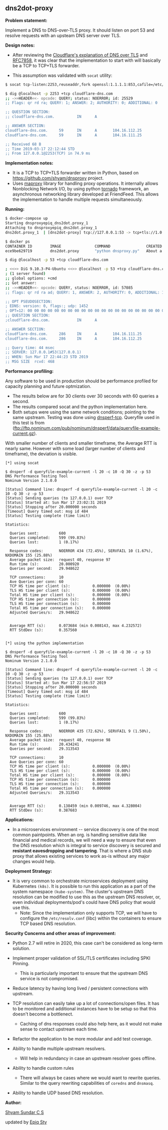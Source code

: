 ## dns2dot-proxy

**Problem statement:**

Implement a DNS to DNS-over-TLS proxy. It should listen on port 53 and resolve requests with an upsteam DNS server over TLS.

**Design notes:**

* After reviewing the [Cloudflare's explanation of DNS over TLS](https://developers.cloudflare.com/1.1.1.1/dns-over-tls/) and [RFC7858](https://tools.ietf.org/html/rfc7858), it was clear that the implementation to start with will basically be a TCP to TCP+TLS forwarder.

* This assumption was validated with `socat` utility:

````bash
$ socat tcp-listen:2253,reuseaddr,fork openssl:1.1.1.1:853,cafile=/etc/ssl/certs/ca-certificates.crt,commonname=cloudflare-dns.com

$ dig @localhost -p 2253 +tcp cloudflare-dns.com
;; ->>HEADER<<- opcode: QUERY; status: NOERROR; id: 25529
;; Flags: qr rd ra; QUERY: 1; ANSWER: 2; AUTHORITY: 0; ADDITIONAL: 0

;; QUESTION SECTION:
;; cloudflare-dns.com.          IN      A

;; ANSWER SECTION:
cloudflare-dns.com.     59      IN      A       104.16.112.25
cloudflare-dns.com.     59      IN      A       104.16.111.25

;; Received 68 B
;; Time 2019-03-17 22:12:44 STD
;; From 127.0.0.1@2253(TCP) in 74.9 ms

````

**Implementation notes:**

- It is a TCP to TCP+TLS forwarder written in Python, based on https://github.com/shyam/dnsproxy project.
- Uses [maproxy](https://pypi.org/project/maproxy/) library for handling proxy operations. It internally allows Nonblocking Network I/O, by using python [tornado](https://github.com/tornadoweb/tornado) framework, an asynchronous networking library developed at FriendFeed. This allows the implementation to handle multiple requests simultaneously.

**Running:**

````bash
$ docker-compose up
Starting dnsproxyepiq_dns2dot.proxy_1
Attaching to dnsproxyepiq_dns2dot.proxy_1
dns2dot.proxy_1  | [dns2dot-proxy] tcp://127.0.0.1:53 -> tcp+tls://1.0.0.1:853

$ docker ps
CONTAINER ID        IMAGE               COMMAND                CREATED              STATUS              PORTS                NAMES
ece9be629719        dns2dot.proxy       "python dnsproxy.py"   About a minute ago   Up 42 seconds       0.0.0.0:53->53/tcp   dnsproxyepiq_dns2dot.proxy_1

$ dig @localhost -p 53 +tcp cloudflare-dns.com

; <<>> DiG 9.10.3-P4-Ubuntu <<>> @localhost -p 53 +tcp cloudflare-dns.com
; (1 server found)
;; global options: +cmd
;; Got answer:
;; ->>HEADER<<- opcode: QUERY, status: NOERROR, id: 57085
;; flags: qr rd ra ad; QUERY: 1, ANSWER: 2, AUTHORITY: 0, ADDITIONAL: 1

;; OPT PSEUDOSECTION:
; EDNS: version: 0, flags:; udp: 1452
; OPT=12: 00 00 00 00 00 00 00 00 00 00 00 00 00 00 00 00 00 00 00 00 00 00 00 00 00 00 00 00 00 00 00 00 00 00 00 00 00 00 00 00 00 00 00 00 00 00 00 00 00 00 00 00 00 00 00 00 00 00 00 00 00 00 00 00 00 00 00 00 00 00 00 00 00 00 00 00 00 00 00 00 00 00 00 00 00 00 00 00 00 00 00 00 00 00 00 00 00 00 00 00 00 00 00 00 00 00 00 00 00 00 00 00 00 00 00 00 00 00 00 00 00 00 00 00 00 00 00 00 00 00 00 00 00 00 00 00 00 00 00 00 00 00 00 00 00 00 00 00 00 00 00 00 00 00 00 00 00 00 00 00 00 00 00 00 00 00 00 00 00 00 00 00 00 00 00 00 00 00 00 00 00 00 00 00 00 00 00 00 00 00 00 00 00 00 00 00 00 00 00 00 00 00 00 00 00 00 00 00 00 00 00 00 00 00 00 00 00 00 00 00 00 00 00 00 00 00 00 00 00 00 00 00 00 00 00 00 00 00 00 00 00 00 00 00 00 00 00 00 00 00 00 00 00 00 00 00 00 00 00 00 00 00 00 00 00 00 00 00 00 00 00 00 00 00 00 00 00 00 00 00 00 00 00 00 00 00 00 00 00 00 00 00 00 00 00 00 00 00 00 00 00 00 00 00 00 00 00 00 00 00 00 00 00 00 00 00 00 00 00 00 00 00 00 00 00 00 00 00 00 00 00 00 00 00 00 00 00 00 00 00 00 00 00 00 00 00 00 00 00 00 00 00 00 00 00 00 00 00 00 00 00 00 00 00 00 00 00 00 00 00 00 00 00 00 00 00 00 00 00 00 00 00 00 00 00 (".................................................................................................................................................................................................................................................................................................................................................................................................")
;; QUESTION SECTION:
;cloudflare-dns.com.            IN      A

;; ANSWER SECTION:
cloudflare-dns.com.     286     IN      A       104.16.111.25
cloudflare-dns.com.     286     IN      A       104.16.112.25

;; Query time: 44 msec
;; SERVER: 127.0.0.1#53(127.0.0.1)
;; WHEN: Sun Mar 17 22:44:23 STD 2019
;; MSG SIZE  rcvd: 468

````

**Performance profiling:**

Any software to be used in production should be performance profiled for capacity planning and future optmization.

- The results below are for 30 clients over 30 seconds with 60 queries a second. 
- The results compared socat and the python implementation here.
- Both setups were using the same network conditions; pointing to the same upstream. Testing was done using [dnsperf-tcp](https://github.com/Sinodun/dnsperf-tcp). Queryfile used in this test is from (ftp://ftp.nominum.com/pub/nominum/dnsperf/data/queryfile-example-current.gz).

With smaller number of clients and smaller timeframe, the Average RTT is nearly same. However with some load (larger number of clients and timeframe), the deviation is visible. 

```
[*] using socat

$ dnsperf -d queryfile-example-current -l 20 -c 10 -Q 30 -z -p 53
DNS Performance Testing Tool
Nominum Version 2.1.0.0

[Status] Command line: dnsperf -d queryfile-example-current -l 20 -c 10 -Q 30 -z -p 53
[Status] Sending queries (to 127.0.0.1) over TCP
[Status] Started at: Sun Mar 17 23:02:31 2019
[Status] Stopping after 20.000000 seconds
[Timeout] Query timed out: msg id 484
[Status] Testing complete (time limit)

Statistics:

  Queries sent:         600
  Queries completed:    599 (99.83%)
  Queries lost:         1 (0.17%)

  Response codes:       NOERROR 434 (72.45%), SERVFAIL 10 (1.67%), NXDOMAIN 155 (25.88%)
  Average packet size:  request 40, response 97
  Run time (s):         20.000920
  Queries per second:   29.948622

  TCP connections:      10
  Ave Queries per conn: 60
  TCP HS time per client (s):          0.000000  (0.00%)
  TLS HS time per client (s):          0.000000  (0.00%)
  Total HS time per client (s):        0.000000  (0.00%)
  TCP HS time per connection (s):      0.000000
  TLS HS time per connection (s):      0.000000
  Total HS time per connection (s):    0.000000
  Adjusted Queries/s:   29.948622


  Average RTT (s):      0.073684 (min 0.008143, max 4.232572)
  RTT StdDev (s):       0.357560


[*] using the python implementation

$ dnsperf -d queryfile-example-current -l 20 -c 10 -Q 30 -z -p 53
DNS Performance Testing Tool
Nominum Version 2.1.0.0

[Status] Command line: dnsperf -d queryfile-example-current -l 20 -c 10 -Q 30 -z -p 53
[Status] Sending queries (to 127.0.0.1) over TCP
[Status] Started at: Sun Mar 17 22:56:57 2019
[Status] Stopping after 20.000000 seconds
[Timeout] Query timed out: msg id 484
[Status] Testing complete (time limit)

Statistics:

  Queries sent:         600
  Queries completed:    599 (99.83%)
  Queries lost:         1 (0.17%)

  Response codes:       NOERROR 435 (72.62%), SERVFAIL 9 (1.50%), NXDOMAIN 155 (25.88%)
  Average packet size:  request 40, response 98
  Run time (s):         20.434241
  Queries per second:   29.313543

  TCP connections:      10
  Ave Queries per conn: 60
  TCP HS time per client (s):          0.000000  (0.00%)
  TLS HS time per client (s):          0.000000  (0.00%)
  Total HS time per client (s):        0.000000  (0.00%)
  TCP HS time per connection (s):      0.000000
  TLS HS time per connection (s):      0.000000
  Total HS time per connection (s):    0.000000
  Adjusted Queries/s:   29.313543


  Average RTT (s):      0.138459 (min 0.009746, max 4.328004)
  RTT StdDev (s):       0.387683
```

**Applications:**

* In a microservices environment -- service discovery is one of the most common paintpoints. When an org. is handling sensitive data like financial and medical records, we will need a way to ensure that even the DNS resolution which is integral to service discovery is secured and **resistant eavesdropping and tampering**. That is where a DNS stub proxy that allows existing services to work as-is without any major changes would help.

**Deployment Strategy:**

* It is very common to orchestrate microservices deployment using Kubernetes `(k8s)`. It is possible to run this application as a part of the system namespace `(kube-system)`. The cluster's upstream DNS resolution can be modified to use this as the upstream DNS resolver, or, even individual deployments/pod's could have  DNS policy that would use this.
  * Note: Since the implementation only supports TCP, we will have to configure the `/etc/resolv.conf` (libc) within the containers to ensure TCP based DNS resolution.

**Security Concerns and other areas of improvement:**

* Python 2.7 will retire in 2020, this case can't be considered as long-term solution.
  
* Implement proper validation of SSL/TLS certificates including SPKI Pinning. 
  * This is particularly important to ensure that the upstream DNS service is not compromised. 

* Reduce latency by having long lived / persistent connections with upstream.

* TCP resolution can easily take up a lot of connections/open files. It has to be monitored and additional instances have to be setup so that this doesn't become a bottlenect.
  * Caching of dns responses could also help here, as it would not make sense to contact upstream each time.

* Refactor the application to be more modular and add test coverage.

* Ability to handle multiple upstream resolvers.
  * Will help in redundancy in case an upstream resolver goes offline.

* Ability to handle custom rules
  * There will always be cases where we would want to rewrite queries. Similar to the query rewriting capabilities of `coredns` and `dnsmasq`.

* Ability to handle UDP based DNS resolution.

**Author:**

[Shyam Sundar C S](mailto:csshyamsundar@gmail.com) 

updated by [Epiq Sty](mailto:epiq.sty@gmail.com)